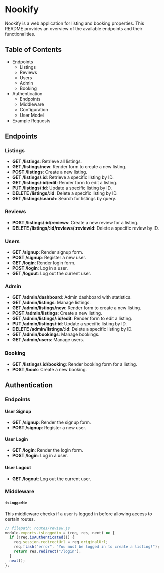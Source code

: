 # Nookify

Nookify is a web application for listing and booking properties. This README provides an overview of the available endpoints and their functionalities.

## Table of Contents

- Endpoints
  - Listings
  - Reviews
  - Users
  - Admin
  - Booking
- Authentication
  - Endpoints
  - Middleware
  - Configuration
  - User Model
- Example Requests

## Endpoints

### Listings

- **GET /listings**: Retrieve all listings.
- **GET /listings/new**: Render form to create a new listing.
- **POST /listings**: Create a new listing.
- **GET /listings/:id**: Retrieve a specific listing by ID.
- **GET /listings/:id/edit**: Render form to edit a listing.
- **PUT /listings/:id**: Update a specific listing by ID.
- **DELETE /listings/:id**: Delete a specific listing by ID.
- **GET /listings/search**: Search for listings by query.

### Reviews

- **POST /listings/:id/reviews**: Create a new review for a listing.
- **DELETE /listings/:id/reviews/:reviewId**: Delete a specific review by ID.

### Users

- **GET /signup**: Render signup form.
- **POST /signup**: Register a new user.
- **GET /login**: Render login form.
- **POST /login**: Log in a user.
- **GET /logout**: Log out the current user.

### Admin

- **GET /admin/dashboard**: Admin dashboard with statistics.
- **GET /admin/listings**: Manage listings.
- **GET /admin/listings/new**: Render form to create a new listing.
- **POST /admin/listings**: Create a new listing.
- **GET /admin/listings/:id/edit**: Render form to edit a listing.
- **PUT /admin/listings/:id**: Update a specific listing by ID.
- **DELETE /admin/listings/:id**: Delete a specific listing by ID.
- **GET /admin/bookings**: Manage bookings.
- **GET /admin/users**: Manage users.

### Booking

- **GET /listings/:id/booking**: Render booking form for a listing.
- **POST /book**: Create a new booking.

## Authentication

### Endpoints

#### User Signup

- **GET /signup**: Render the signup form.
- **POST /signup**: Register a new user.

#### User Login

- **GET /login**: Render the login form.
- **POST /login**: Log in a user.

#### User Logout

- **GET /logout**: Log out the current user.

### Middleware

#### `isLoggedin`

This middleware checks if a user is logged in before allowing access to certain routes.

```js
// filepath: routes/review.js
module.exports.isLoggedin = (req, res, next) => {
  if (!req.isAuthenticated()) {
    req.session.redirectUrl = req.originalUrl;
    req.flash("error", "You must be logged in to create a listing!");
    return res.redirect("/login");
  }
  next();
};

